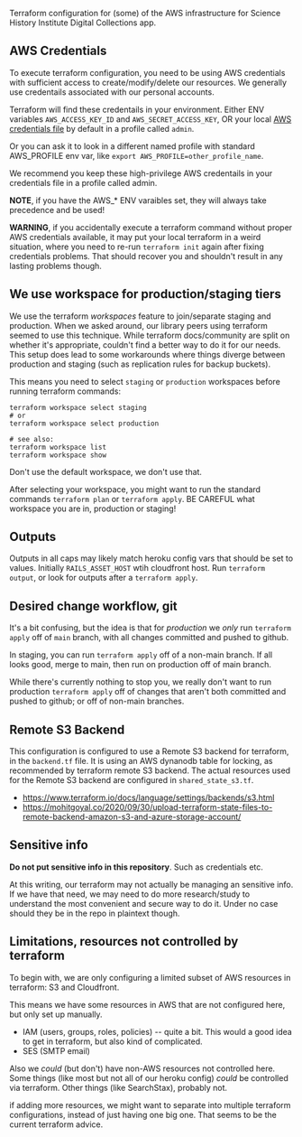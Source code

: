 Terraform configuration for (some) of the AWS infrastructure for Science History Institute Digital Collections app.

## AWS Credentials

To execute terraform configuration, you need to be using AWS credentials with sufficient access to create/modify/delete our resources. We generally use credentails associated with our personal accounts.

Terraform will find these credentails in your environment. Either ENV variables
`AWS_ACCESS_KEY_ID` and `AWS_SECRET_ACCESS_KEY`, OR your local [AWS credentials file](https://docs.aws.amazon.com/cli/latest/userguide/cli-configure-files.html#cli-configure-files-where) by default in a profile called `admin`.

Or you can ask it to look in a different named profile with standard AWS_PROFILE env var, like `export AWS_PROFILE=other_profile_name`.

We recommend you keep these high-privilege AWS credentails in your credentials file in a profile called admin.

**NOTE**, if you have the AWS_* ENV varaibles set, they will always take precedence and be used!

**WARNING**, if you accidentally execute a terraform command without proper AWS credentials available, it may put your local terraform in a weird situation, where you need to re-run `terraform init` again after fixing credentials problems.  That should recover you and shouldn't result in any lasting problems though.

## We use workspace for production/staging tiers

We use the terraform _workspaces_ feature to join/separate staging and production. When we asked around, our library peers using terraform seemed to use this technique. While terraform docs/community are split on whether it's appropriate, couldn't find a better way to do it for our needs.
This setup does lead to some workarounds where things diverge between production and staging (such as replication rules for backup buckets).

This means you need to select `staging` or `production` workspaces before running terraform commands:

```
terraform workspace select staging
# or
terraform workspace select production

# see also:
terraform workspace list
terraform workspace show
```

Don't use the default workspace, we don't use that.

After selecting your workspace, you might want to run the standard commands `terraform plan` or `terraform apply`. BE CAREFUL what workspace you are in, production or staging!

## Outputs

Outputs in all caps may likely match heroku config vars that should be set to values. Initially `RAILS_ASSET_HOST` wtih cloudfront host. Run `terraform output`, or look for outputs after a `terraform apply`.

## Desired change workflow, git

It's a bit confusing, but the idea is that for _production_ we *only* run `terraform apply` off of `main` branch, with all changes committed and pushed to github.

In staging, you can run `terraform apply` off of a non-main branch. If all looks good, merge to main, then run on production off of main branch.

While there's currently nothing to stop you, we really don't want to run production `terraform apply` off of changes that aren't both committed and pushed to github; or off of non-main branches.

## Remote S3 Backend

This configuration is configured to use a Remote S3 backend for terraform, in the `backend.tf` file. It is using an AWS dynanodb table for locking, as recommended by terraform remote S3 backend. The actual resources used for the Remote S3 backend are configured in `shared_state_s3.tf`.

* https://www.terraform.io/docs/language/settings/backends/s3.html
* https://mohitgoyal.co/2020/09/30/upload-terraform-state-files-to-remote-backend-amazon-s3-and-azure-storage-account/


## Sensitive info

**Do not put sensitive info in this repository**. Such as credentials etc.

At this writing, our terraform may not actually be managing an sensitive info. If we have that need, we may need to do more research/study to understand the most convenient and secure way to do it. Under no case should they be in the repo in plaintext though.

## Limitations, resources not controlled by terraform

To begin with, we are only configuring a limited subset of AWS resources in terraform: S3 and Cloudfront.

This means we have some resources in AWS that are not configured here, but only set up manually.

* IAM (users, groups, roles, policies) -- quite a bit. This would a good idea to get in terraform, but also kind of complicated.
* SES (SMTP email)

Also we *could* (but don't) have non-AWS resources not controlled here. Some things (like most but not all of our heroku config) *could* be controlled via terraform. Other things (like SearchStax), probably not.

if adding more resources, we might want to separate into multiple terraform configurations, instead of just having one big one. That seems to be the current terraform advice.
